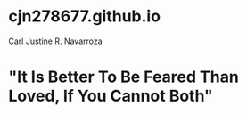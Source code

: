 # cjn278677.github.io
Carl Justine R. Navarroza
# "It Is Better To Be Feared Than Loved, If You Cannot Both"
